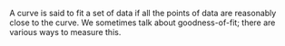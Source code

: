 A curve is said to fit a set of data if all the points of data are
reasonably close to the curve. We sometimes talk about goodness-of-fit;
there are various ways to measure this.
